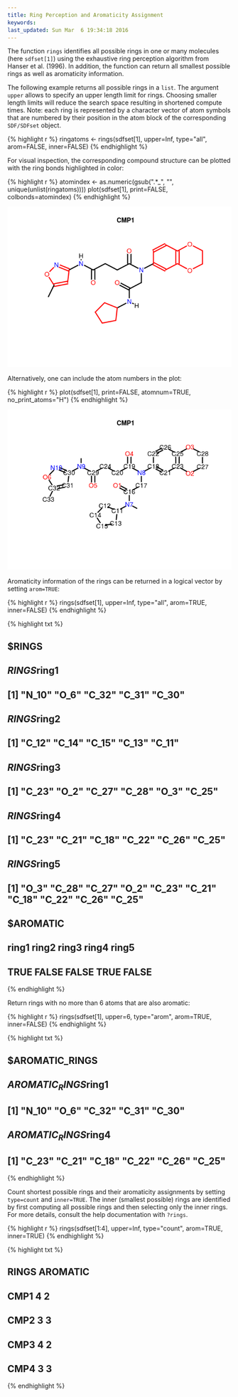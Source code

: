 ```yaml
---
title: Ring Perception and Aromaticity Assignment
keywords: 
last_updated: Sun Mar  6 19:34:18 2016
---
```


The function `rings` identifies all possible rings in one
or many molecules (here `sdfset[1]`) using the exhaustive
ring perception algorithm from Hanser et al. (1996). In addition, the function can 
return all smallest possible rings as well as aromaticity information.

The following example returns all possible rings in a
`list`. The argument `upper` allows to
specify an upper length limit for rings. Choosing smaller length limits
will reduce the search space resulting in shortened compute times. Note:
each ring is represented by a character vector of atom symbols that are
numbered by their position in the atom block of the corresponding
`SDF/SDFset` object. 

{% highlight r %}
 ringatoms <- rings(sdfset[1], upper=Inf, type="all", arom=FALSE, inner=FALSE)
{% endhighlight %}


For visual inspection, the corresponding compound structure can be
plotted with the ring bonds highlighted in color: 

{% highlight r %}
 atomindex <- as.numeric(gsub(".*_", "", unique(unlist(ringatoms))))
 plot(sdfset[1], print=FALSE, colbonds=atomindex) 
{% endhighlight %}

![](ChemmineR_files/unnamed-chunk-90-1.png)


Alternatively, one can include the atom numbers in the plot:


{% highlight r %}
 plot(sdfset[1], print=FALSE, atomnum=TRUE, no_print_atoms="H") 
{% endhighlight %}

![](ChemmineR_files/unnamed-chunk-91-1.png)


Aromaticity information of the rings can be returned in a logical vector
by setting `arom=TRUE`: 

{% highlight r %}
 rings(sdfset[1], upper=Inf, type="all", arom=TRUE, inner=FALSE) 
{% endhighlight %}

{% highlight txt %}
## $RINGS
## $RINGS$ring1
## [1] "N_10" "O_6"  "C_32" "C_31" "C_30"
## 
## $RINGS$ring2
## [1] "C_12" "C_14" "C_15" "C_13" "C_11"
## 
## $RINGS$ring3
## [1] "C_23" "O_2"  "C_27" "C_28" "O_3"  "C_25"
## 
## $RINGS$ring4
## [1] "C_23" "C_21" "C_18" "C_22" "C_26" "C_25"
## 
## $RINGS$ring5
##  [1] "O_3"  "C_28" "C_27" "O_2"  "C_23" "C_21" "C_18" "C_22" "C_26" "C_25"
## 
## 
## $AROMATIC
## ring1 ring2 ring3 ring4 ring5 
##  TRUE FALSE FALSE  TRUE FALSE
{% endhighlight %}


Return rings with no more than 6 atoms that are also aromatic:


{% highlight r %}
 rings(sdfset[1], upper=6, type="arom", arom=TRUE, inner=FALSE) 
{% endhighlight %}

{% highlight txt %}
## $AROMATIC_RINGS
## $AROMATIC_RINGS$ring1
## [1] "N_10" "O_6"  "C_32" "C_31" "C_30"
## 
## $AROMATIC_RINGS$ring4
## [1] "C_23" "C_21" "C_18" "C_22" "C_26" "C_25"
{% endhighlight %}


Count shortest possible rings and their aromaticity assignments by
setting `type=count` and `inner=TRUE`. The
inner (smallest possible) rings are identified by first computing all
possible rings and then selecting only the inner rings. For more
details, consult the help documentation with `?rings`.


{% highlight r %}
 rings(sdfset[1:4], upper=Inf, type="count", arom=TRUE, inner=TRUE) 
{% endhighlight %}

{% highlight txt %}
##      RINGS AROMATIC
## CMP1     4        2
## CMP2     3        3
## CMP3     4        2
## CMP4     3        3
{% endhighlight %}


